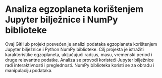  # Analiza egzoplaneta korištenjem Jupyter bilježnice i NumPy biblioteke

  Ovaj GitHub projekt posvećen je analizi podataka egzoplaneta korištenjem Jupyter bilježnice i Python NumPy biblioteke.
  Cilj projekta je istražiti karakteristike egzoplaneta, uključujući radijus, masu, vremenski period i druge relevantne podatke.
  Analiza se provodi koristeći Jupyter bilježnice radi interaktivnosti i preglednosti. NumPy biblioteka koristi se za obradu i manipulaciju podataka.
